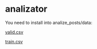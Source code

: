 # analizator

You need to install into analize_posts/data: 

[valid.csv](https://cloud.mail.ru/public/2Ak6/RXorXgQfJ)

[train.csv](https://cloud.mail.ru/public/W4Jc/PmMRzHYLk)